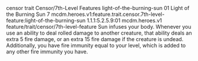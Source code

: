 <ability>
  <metadata>
    <class>censor</class>
    <feature_type>trait</feature_type>
    <file_dpath>Censor/7th-Level Features</file_dpath>
    <item_id>light-of-the-burning-sun</item_id>
    <item_index>01</item_index>
    <item_name>Light of the Burning Sun</item_name>
    <level>7</level>
    <scc>mcdm.heroes.v1:feature.trait.censor.7th-level-feature:light-of-the-burning-sun</scc>
    <scdc>1.1.1:5.2.5.9:01</scdc>
    <source>mcdm.heroes.v1</source>
    <type>feature/trait/censor/7th-level-feature</type>
  </metadata>
  <effects>
    <effect type="mundane">Sun infuses your body. Whenever you use an ability to deal rolled damage to another creature, that ability deals an extra 5 fire damage, or an extra 15 fire damage if the creature is undead. Additionally, you have fire immunity equal to your level, which is added to any other fire immunity you have.</effect>
  </effects>
</ability>
